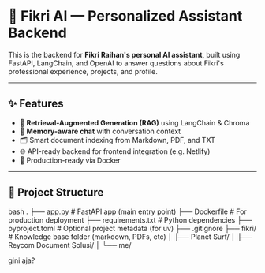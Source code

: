 # 🤖 Fikri AI — Personalized Assistant Backend

This is the backend for **Fikri Raihan's personal AI assistant**, built using FastAPI, LangChain, and OpenAI to answer questions about Fikri's professional experience, projects, and profile.

---

## ✨ Features

- 🔎 **Retrieval-Augmented Generation (RAG)** using LangChain & Chroma
- 🧠 **Memory-aware chat** with conversation context
- 🗂️ Smart document indexing from Markdown, PDF, and TXT
- 🌐 API-ready backend for frontend integration (e.g. Netlify)
- 🚀 Production-ready via Docker

---

## 📁 Project Structure

bash
.
├── app.py # FastAPI app (main entry point)
├── Dockerfile # For production deployment
├── requirements.txt # Python dependencies
├── pyproject.toml # Optional project metadata (for uv)
├── .gitignore
├── fikri/ # Knowledge base folder (markdown, PDFs, etc)
│ ├── Planet Surf/
│ ├── Reycom Document Solusi/
│ └── me/

gini aja?
